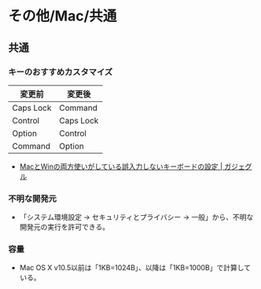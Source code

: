 # その他/Mac/共通

## 共通

### キーのおすすめカスタマイズ

| 変更前    | 変更後    |
| --------- | --------- |
| Caps Lock | Command   |
| Control   | Caps Lock |
| Option    | Control   |
| Command   | Option    |

- [MacとWinの両方使いがしている誤入力しないキーボードの設定 | ガジェグル](https://gazyeguru.com/macとwinの両方使いがしているキーボードの設定/)

### 不明な開発元

- 「システム環境設定 -> セキュリティとプライバシー -> 一般」から、不明な開発元の実行を許可できる。

### 容量

- Mac OS X v10.5以前は「1KB=1024B」、以降は「1KB=1000B」で計算している。
